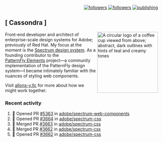 <p align="right"><a rel="me" href="https://front-end.social/@castastrophe">
    <img alt="followers" title="Follow me on Mastodon" src="https://img.shields.io/mastodon/follow/109297102751309835?domain=https%3A%2F%2Ffront-end.social&label=Follow&logo=mastodon&logoColor=white&style=for-the-badge&labelColor=008080&color=006969"/></a>
  <a href="https://codepen.io/castastrophe/">
    <img alt="followers" title="Follow me on CodePen" src="https://img.shields.io/badge/23-1?color=640464&labelColor=7c007c&style=for-the-badge&logo=codepen&label=Follow"/></a>
<a href="https://castastrophe.medium.com/">
    <img alt="publishing" title="View articles on Medium" src="https://img.shields.io/badge/107-1?color=666&labelColor=444&label=subscribe&logo=medium&logoColor=white&style=for-the-badge"/></a>
</p>

## [&nbsp;Cassondra&nbsp;]

<img align="right" src="https://github-production-user-asset-6210df.s3.amazonaws.com/1840295/253016758-ba468774-1cd3-42c2-8f43-947b5eeb5edf.png" height="200" alt="A circular logo of a coffee cup viewed from above; abstract, dark outlines with hints of teal and creamy tones">

Front-end developer and architect of enterprise-scale design systems for Adobe; previously of Red Hat. My focus at the moment is the [Spectrum design system](https://github.com/adobe/spectrum-css). As a founding contributor to the [PatternFly&nbsp;Elements](https://github.com/patternfly/patternfly-elements) project&mdash;a community implementation of the PatternFly design system&mdash;I became intimately familiar with the nuances of styling web components.

Visit [allons-y.llc](http://allons-y.llc/) for more about how we might work together.

### Recent activity

<!--START_SECTION:activity-->
1. 💪 Opened PR [#5363](https://github.com/adobe/spectrum-web-components/pull/5363) in [adobe/spectrum-web-components](https://github.com/adobe/spectrum-web-components)
2. 💪 Opened PR [#3664](https://github.com/adobe/spectrum-css/pull/3664) in [adobe/spectrum-css](https://github.com/adobe/spectrum-css)
3. 🎉 Merged PR [#3663](https://github.com/adobe/spectrum-css/pull/3663) in [adobe/spectrum-css](https://github.com/adobe/spectrum-css)
4. 🎉 Merged PR [#3662](https://github.com/adobe/spectrum-css/pull/3662) in [adobe/spectrum-css](https://github.com/adobe/spectrum-css)
5. 💪 Opened PR [#3662](https://github.com/adobe/spectrum-css/pull/3662) in [adobe/spectrum-css](https://github.com/adobe/spectrum-css)
<!--END_SECTION:activity-->
